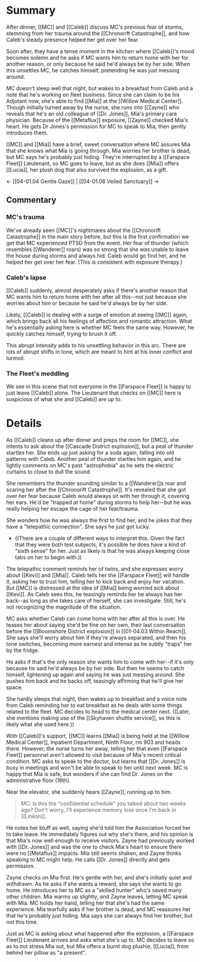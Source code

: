 # Summary
After dinner, [[MC]] and [[Caleb]] discuss MC's previous fear of storms, stemming from her trauma around the [[Chronorift Catastrophe]], and how Caleb's steady presence helped her get over her fear.

Soon after, they have a tense moment in the kitchen where [[Caleb]]'s mood becomes solemn and he asks if MC wants him to return home with her for another reason, or only because he said he'd always be by her side. When this unsettles MC, he catches himself, pretending he was just messing around.

MC doesn't sleep well that night, but wakes to a breakfast from Caleb and a note that he's working on fleet business. Since she can claim to be his Adjutant now, she's able to find [[Mia]] at the [[Willow Medical Center]]. Though initially turned away by the nurse, she runs into [[Zayne]] who reveals that he's an old colleague of [[Dr. Jones]], Mia's primary care physician. Because of the [[Metaflux]] exposure, [[Zayne]] checked Mia's heart. He gets Dr Jones's permission for MC to speak to Mia, then gently introduces them.

[[MC]] and [[Mia]] have a brief, sweet conversation where MC assures Mia that she knows what Mia is going through. Mia worries her brother is dead, but MC says he's probably just hiding. They're interrupted by a [[Farspace Fleet]] Lieutenant, so MC goes to leave, but as she does [[Mia]] offers [[Lucia]], her plush dog that also survived the explosion, as a gift.

← [[04-01.04 Gentle Gaze]] | [[04-01.06 Veiled Sanctuary]] →

## Commentary

### MC's trauma
We've already seen [[MC]]'s nightmares about the [[Chronorift Catastrophe]] in the main story before, but this is the first confirmation we get that MC experienced PTSD from the event. Her fear of thunder (which resembles [[Wanderer]] roars) was so strong that she was unable to leave the house during storms and always hid. Caleb would go find her, and he helped her get over her fear. (This is consistent with exposure therapy.)

### Caleb's lapse
[[Caleb]] suddenly, almost desperately asks if there's another reason that MC wants him to return home with her after all this--not just because she worries about him or because he said he'd always be by her side.

Likely, [[Caleb]] is dealing with a surge of emotion at seeing [[MC]] again, which brings back all his feelings of affection and romantic attraction. What he's essentially asking here is whether MC feels the same way. However, he quickly catches himself, trying to brush it off.

This abrupt intensity adds to his unsettling behavior in this arc. There are lots of abrupt shifts in tone, which are meant to hint at his inner conflict and turmoil.

### The Fleet's meddling
We see in this scene that not everyone in the [[Farspace Fleet]] is happy to just leave [[Caleb]] alone. The Lieutenant that checks on [[MC]] here is suspicious of what she and [[Caleb]] are up to.

# Details

As [[Caleb]] cleans up after dinner and preps the room for [[MC]], she intents to ask about the [[Cascade District explosion]], but a peal of thunder startles her. She ends up just asking for a soda again, falling into old patterns with Caleb. Another peal of thunder startles him again, and he lightly comments on MC's past "astrophobia" as he sets the electric curtains to close to dull the sound.

She remembers the thunder sounding similar to a [[Wanderer]]s roar and scaring her after the [[Chronorift Catastrophe]]. It's revealed that she got over her fear because Caleb would always sit with her through it, covering her ears. He'd be "trapped at home" during storms to help her--but he was really helping her escape the cage of her fear/trauma.

She wonders how he was always the first to find her, and he jokes that they have a "telepathic connection". She says he just got lucky.
* ((There are a couple of different ways to interpret this. Given the fact that they were both test subjects, it's possible he does have a kind of "sixth sense" for her. Just as likely is that he was always keeping close tabs on her to begin with.))

The telepathic comment reminds her of twins, and she expresses worry about [[Kevi]] and [[Mia]]. Caleb tells her the [[Farspace Fleet]] will handle it, asking her to trust him, telling her to kick back and enjoy her vacation. But [[MC]] is distressed at the idea of [[Mia]] being worried sick about [[Kevi]]. As Caleb sees this, he teasingly reminds her he always has her back--as long as she takes care of herself, she can investigate. Still, he's not recognizing the magnitude of the situation.

MC asks whether Caleb can come home with her after all this is over. He teases her about saying she'd be fine on her own, their last conversation before the [[Bloomshore District explosion]] in [[01-04.03 Within Reach]]. She says she'll worry about him if they're always separated, and then his tone switches, becoming more earnest and intense as he subtly "traps" her by the fridge.

He asks if that's the only reason she wants him to come with her--if it's only because he said he'd always be by her side. But then he seems to catch himself, lightening up again and saying he was just messing around. She pushes him back and he backs off, teasingly affirming that he'll give her space.

She hardly sleeps that night, then wakes up to breakfast and a voice note from Caleb reminding her to eat breakfast as he deals with some things related to the fleet. MC decides to head to the medical center next. ((Later, she mentions making use of the [[Skyhaven shuttle service]], so this is likely what she used here.))

With [[Caleb]]'s support, [[MC]] learns [[Mia]] is being held at the [[Willow Medical Center]], Inpatient Department, Ninth Floor, rm 903 and heads there. However, the nurse turns her away, telling her that even [[Farspace Fleet]] personnel aren't allowed to visit because of Mia's recent critical condition. MC asks to speak to the doctor, but learns that [[Dr. Jones]] is busy in meetings and won't be able to speak to her until next week. MC is happy that Mia is safe, but wonders if she can find Dr. Jones on the administrative floor (16th). 

Near the elevator, she suddenly hears [[Zayne]], running up to him.
> MC: Is this the "confidential schedule" you talked about two weeks ago? Don't worry, I'll experience memory loss once I'm back in [[Linkon]].

He notes her bluff as well, saying she'd told him the Association forced her to take leave. He immediately figures out why she's there, and his opinion is that Mia's now well enough to receive visitors. Zayne had previously worked with [[Dr. Jones]] and was the one to check Mia's heart to ensure there were no [[Metaflux]] impacts. Mia still seems shaken, and Zayne thinks speaking to MC might help. He calls [[Dr. Jones]] directly and gets permission.

Zayne checks on Mia first. He's gentle with her, and she's initially quiet and withdrawn. As he asks if she wants a reward, she says she wants to go home. He introduces her to MC as a "skilled hunter" who's saved many other children. Mia warms up slightly, and Zayne leaves, letting MC speak with Mia. MC holds her hand, telling her that she's had the same experience. Mia tearfully asks if her brother is dead, and MC reassures her that he's probably just hiding. Mia says she can always find her brother, but not this time.

Just as MC is asking about what happened after the explosion, a [[Farspace Fleet]] Lieutenant arrives and asks what she's up to. MC decides to leave so as to not stress Mia out, but Mia offers a burnt dog plushie, [[Lucia]], from behind her pillow as "a present".